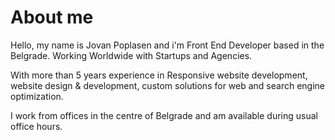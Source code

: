 # About me

 Hello, my name is Jovan Poplasen and i'm Front End Developer based in the Belgrade. Working Worldwide with Startups and Agencies.
 
With more than 5 years experience in Responsive website development, website design & development, custom solutions for web and search engine optimization.

I work from offices in the centre of Belgrade and am available during usual office hours. 
